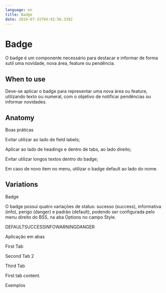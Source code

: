 ```yaml
---
language: en
title: Badge
date: 2019-07-31T04:42:58.338Z
---
```

# Badge

O badge é um componente necessário para destacar e informar de forma sutil uma novidade, nova área, feature  ou pendência.



## When to use

Deve-se aplicar o badge para representar uma nova área ou feature, utilizando texto ou numeral, com o objetivo de notificar pendências ou informar novidades.



## Anatomy

Boas práticas

Evitar utilizar ao lado de field labels;

Aplicar ao lado de headings e dentro de tabs, ao lado direito;

Evitar utilizar longos textos dentro do badge;

Em caso de novo item no menu, utilizar o badge default ao lado do nome.

## Variations

Badge



O badge possui quatro variações de status: sucesso (success), informativa (info), perigo (danger) e padrão (default), podendo ser configurada pelo menu direito do BSS, na aba Options no campo Style.



DEFAULTSUCCESSINFOWARNINGDANGER

Aplicação em abas



First Tab

Second Tab 2

Third Tab

First tab content.



Exemplos
